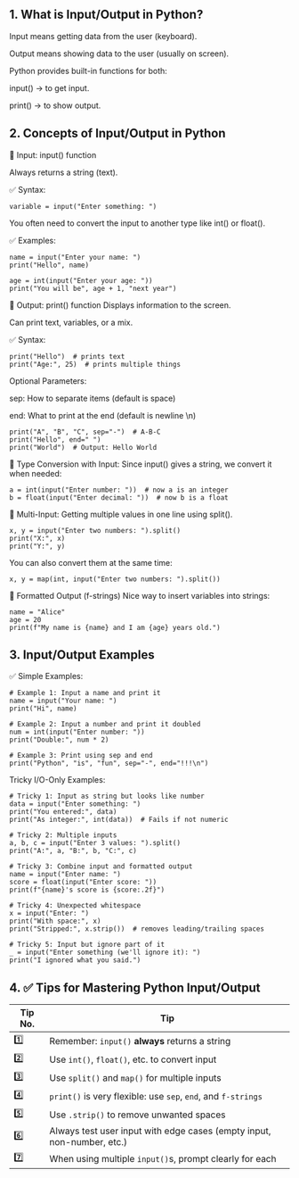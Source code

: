 ## 1.  What is Input/Output in Python?

Input means getting data from the user (keyboard).

Output means showing data to the user (usually on screen).

Python provides built-in functions for both:

input() → to get input.

print() → to show output.

## 2. Concepts of Input/Output in Python

🔹 Input: input() function

Always returns a string (text).

✅ Syntax:

```
variable = input("Enter something: ")
```
You often need to convert the input to another type like int() or float().

✅ Examples:

```
name = input("Enter your name: ")
print("Hello", name)

```

```
age = int(input("Enter your age: "))
print("You will be", age + 1, "next year")

```

🔹 Output: print() function
Displays information to the screen.

Can print text, variables, or a mix.

✅ Syntax:

```
print("Hello")  # prints text
print("Age:", 25)  # prints multiple things

```

Optional Parameters:

sep: How to separate items (default is space)

end: What to print at the end (default is newline \n)

```
print("A", "B", "C", sep="-")  # A-B-C
print("Hello", end=" ")       
print("World")  # Output: Hello World

```
🔹 Type Conversion with Input:
Since input() gives a string, we convert it when needed:

```
a = int(input("Enter number: "))  # now a is an integer
b = float(input("Enter decimal: "))  # now b is a float

```
🔹 Multi-Input:
Getting multiple values in one line using split().
```
x, y = input("Enter two numbers: ").split()
print("X:", x)
print("Y:", y)
```
You can also convert them at the same time:
```
x, y = map(int, input("Enter two numbers: ").split())
```
🔹 Formatted Output (f-strings)
Nice way to insert variables into strings:
```
name = "Alice"
age = 20
print(f"My name is {name} and I am {age} years old.")
```
## 3. Input/Output Examples

✅ Simple Examples:

```
# Example 1: Input a name and print it
name = input("Your name: ")
print("Hi", name)

# Example 2: Input a number and print it doubled
num = int(input("Enter number: "))
print("Double:", num * 2)

# Example 3: Print using sep and end
print("Python", "is", "fun", sep="-", end="!!!\n")

```

Tricky I/O-Only Examples:

```
# Tricky 1: Input as string but looks like number
data = input("Enter something: ")
print("You entered:", data)
print("As integer:", int(data))  # Fails if not numeric

# Tricky 2: Multiple inputs
a, b, c = input("Enter 3 values: ").split()
print("A:", a, "B:", b, "C:", c)

# Tricky 3: Combine input and formatted output
name = input("Enter name: ")
score = float(input("Enter score: "))
print(f"{name}'s score is {score:.2f}")

# Tricky 4: Unexpected whitespace
x = input("Enter: ")
print("With space:", x)
print("Stripped:", x.strip())  # removes leading/trailing spaces

# Tricky 5: Input but ignore part of it
_ = input("Enter something (we'll ignore it): ")
print("I ignored what you said.")
```

## 4. ✅ Tips for Mastering Python Input/Output

| Tip No. | Tip                                                                    |
| ------- | ---------------------------------------------------------------------- |
| 1️⃣     | Remember: `input()` **always** returns a string                        |
| 2️⃣     | Use `int()`, `float()`, etc. to convert input                          |
| 3️⃣     | Use `split()` and `map()` for multiple inputs                          |
| 4️⃣     | `print()` is very flexible: use `sep`, `end`, and `f-strings`          |
| 5️⃣     | Use `.strip()` to remove unwanted spaces                               |
| 6️⃣     | Always test user input with edge cases (empty input, non-number, etc.) |
| 7️⃣     | When using multiple `input()`s, prompt clearly for each                |


